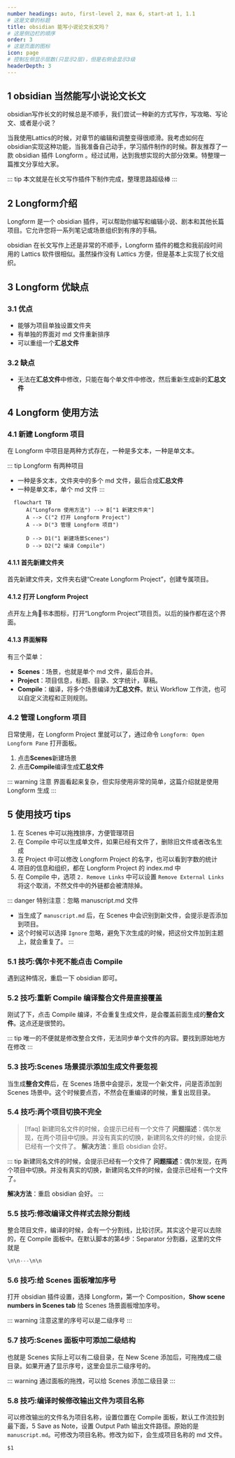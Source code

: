 ```yaml
---
number headings: auto, first-level 2, max 6, start-at 1, 1.1
# 这是文章的标题
title: obsidian 能写小说论文长文吗？
# 这是侧边栏的顺序
order: 3
# 这是页面的图标
icon: page
# 控制左侧显示层数(只显示2层)，但是右侧会显示3级
headerDepth: 3
---
```

## 1 obsidian 当然能写小说论文长文
obsidian写作长文的时候总是不顺手，我们尝试一种新的方式写作，写攻略、写论文、或者是小说？

当我使用Lattics的时候，对章节的编辑和调整变得很顺滑。我考虑如何在obsidian实现这种功能，当我准备自己动手，学习插件制作的时候。群友推荐了一款 obsidian 插件 Longform 。经过试用，达到我想实现的大部分效果。特整理一篇推文分享给大家。

::: tip 
本文就是在长文写作插件下制作完成，整理思路超级棒
:::

## 2 Longform介绍

Longform 是一个 obsidian 插件，可以帮助你编写和编辑小说、剧本和其他长篇项目。它允许您将一系列笔记或场景组织到有序的手稿。

obsidian 在长文写作上还是非常的不顺手，Longform 插件的概念和我前段时间用的 Lattics 软件很相似。虽然操作没有 Lattics 方便，但是基本上实现了长文组织。

## 3 Longform 优缺点

### 3.1 优点
- 能够为项目单独设置文件夹
- 有单独的界面对 md 文件重新排序
- 可以重组一个**汇总文件**
### 3.2 缺点
- 无法在**汇总文件**中修改，只能在每个单文件中修改，然后重新生成新的**汇总文件**
## 4 Longform 使用方法
### 4.1 新建 Longform 项目
在 Longform 中项目是两种方式存在，一种是多文本，一种是单文本。

::: tip Longform 有两种项目
- 一种是多文本，文件夹中的多个 md 文件，最后合成**汇总文件**
- 一种是单文本，单个 md 文件
:::

```mermaid
  flowchart TB
      A("Longform 使用方法") --> B["1 新建文件夹"]
      A --> C("2 打开 Longform Project")
      A --> D("3 管理 Longform 项目")
      
      D --> D1("1 新建场景Scenes")
      D --> D2("2 编译 Compile")
```

#### 4.1.1 首先新建文件夹
首先新建文件夹，文件夹右键“Create Longform Project”，创建专属项目。
#### 4.1.2 打开 Longform Project
点开左上角📖书本图标，打开“Longform Project”项目页。以后的操作都在这个界面。
#### 4.1.3 界面解释
有三个菜单：
- **Scenes**：场景，也就是单个 md 文件，最后合并。
- **Project**：项目信息，标题、目录、文字统计，草稿。
- **Compile**：编译，将多个场景编译为**汇总文件**。默认 Workflow 工作流，也可以自定义流程和正则规则。

### 4.2 管理 Longform 项目
日常使用，在 Longform Project 里就可以了，通过命令 `Longform: Open Longform Pane` 打开面板。

1. 点击**Scenes**新建场景
2. 点击**Compile**编译生成**汇总文件**

::: warning 注意
界面看起来复杂，但实际使用非常的简单，这篇介绍就是使用 Longform 生成
:::

## 5 使用技巧 tips
1. 在 Scenes 中可以拖拽排序，方便管理项目
2. 在 Compile 中可以生成单文件，如果已经有文件了，删除旧文件或者改名生成
3. 在 Project 中可以修改 Longform Project 的名字，也可以看到字数的统计
4. 项目的信息和组织，都在 Longform Project 的 index.md 中
5. 在 Compile 中，选项 `2. Remove Links` 中可以设置 `Remove External Links` 将这个取消，不然文件中的外链都会被清除掉。

::: danger 特别注意：忽略 manuscript.md 文件
- 当生成了 `manuscript.md` 后，在 Scenes 中会识别到新文件，会提示是否添加到项目。
- 这个时候可以选择 `Ignore` 忽略，避免下次生成的时候，把这份文件加到主题上，就会重复了。
:::

### 5.1 技巧:偶尔卡死不能点击 Compile
遇到这种情况，重启一下 obsidian 即可。

### 5.2 技巧:重新 Compile 编译整合文件是直接覆盖
刚试了下，点击 Compile 编译，不会重复生成文件，是会覆盖前面生成的**整合文件**。这点还是很赞的。

::: tip
唯一的不便就是修改整合文件，无法同步单个文件的内容。要找到原始地方在修改
:::
### 5.3 技巧:Scenes 场景提示添加生成文件要忽视
当生成**整合文件**后，在 Scenes 场景中会提示，发现一个新文件，问是否添加到 Scenes 场景中。这个时候要点否，不然会在重编译的时候，重复出现目录。

### 5.4 技巧:两个项目切换不完全
> [!faq] 新建同名文件的时候，会提示已经有一个文件了
> **问题描述**：偶尔发现，在两个项目中切换。并没有真实的切换，新建同名文件的时候，会提示已经有一个文件了。
> **解决方法**：重启 obsidian 会好。

::: tip 新建同名文件的时候，会提示已经有一个文件了
**问题描述**：偶尔发现，在两个项目中切换。并没有真实的切换，新建同名文件的时候，会提示已经有一个文件了。

**解决方法**：重启 obsidian 会好。
:::


### 5.5 技巧:修改编译文件样式去除分割线
整合项目文件，编译的时候，会有一个分割线，比较讨厌。其实这个是可以去除的，在 Compile 面板中。在默认脚本的第4步：Separator 分割器，这里的文件就是
```js
\n\n---\n\n
```

### 5.6 技巧:给 Scenes 面板增加序号
打开 obsidian 插件设置，选择 Longform，第一个 Composition，**Show scene numbers in Scenes tab** 给 Scenes 场景面板增加序号。

::: warning
注意这里的序号可以是二级序号
:::

### 5.7 技巧:Scenes 面板中可添加二级结构
也就是 Scenes 实际上可以有二级目录，在 New Scene 添加后，可拖拽成二级目录。如果开通了显示序号，这里会显示二级序号的。

::: warning
通过面板的拖拽，可以给 Scenes 添加二级目录
:::


### 5.8 技巧:编译时候修改输出文件为项目名称
可以修改输出的文件名为项目名称，设置位置在 Compile 面板，默认工作流拉到最下面，5 Save as Note，设置 Output Path 输出文件路径。原始的是 `manuscript.md`。可修改为项目名称。修改为如下，会生成项目名称的 md 文件。
```js
$1
```
